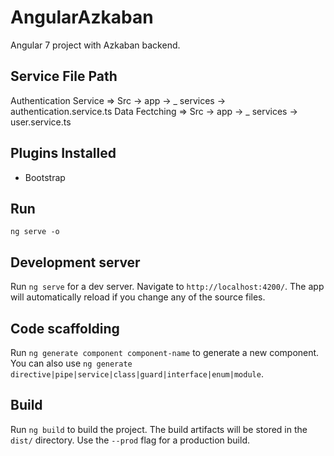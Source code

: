 # AngularAzkaban

Angular 7 project with Azkaban backend.

## Service File Path

Authentication Service =>  Src -> app -> _ services -> authentication.service.ts
Data Fectching =>  Src -> app -> _ services -> user.service.ts

## Plugins Installed

 - Bootstrap

## Run

`ng serve -o`

## Development server

Run `ng serve` for a dev server. Navigate to `http://localhost:4200/`. The app will automatically reload if you change any of the source files.

## Code scaffolding

Run `ng generate component component-name` to generate a new component. You can also use `ng generate directive|pipe|service|class|guard|interface|enum|module`.

## Build

Run `ng build` to build the project. The build artifacts will be stored in the `dist/` directory. Use the `--prod` flag for a production build.
